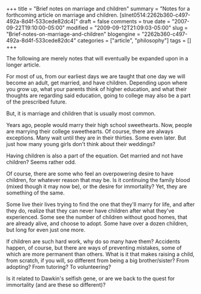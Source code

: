 +++
title = "Brief notes on marriage and children"
summary = "Notes for a forthcoming article on marriage and children. [slnet0514:2262b360-c497-492a-8d4f-533cede82dc4]"
draft = false
comments = true
date = "2007-09-22T19:10:00-05:00"
modified = "2009-09-12T21:09:03-05:00"
slug = "Brief-notes-on-marriage-and-children"
blogengine = "2262b360-c497-492a-8d4f-533cede82dc4"
categories = ["article", "philosophy"]
tags = []
+++

<div class="notes">
<p>The following are merely notes that will eventually be expanded upon in a longer article.</p>
</div>
<p>For most of us, from our earliest days we are taught that one day we will become an adult, get married, and have children. Depending upon where you grow up, what your parents think of higher education, and what their thoughts are regarding said education, going to college may also be a part of the prescribed future.</p>
<p>But, it is marriage and children that is usually most common.</p>
<p>Years ago, people would marry their high school sweethearts. Now, people are marrying their college sweethearts. Of course, there are always exceptions. Many wait until they are in their thirties. Some even later. But just how many young girls don't think about their weddings?</p>
<p>Having children is also a part of the equation. Get married and not have children? Seems rather odd.</p>
<p>Of course, there are some who feel an overpowering desire to have children, for whatever reason that may be. Is it continuing the family blood (mixed though it may now be), or the desire for immortality? Yet, they are something of the same.</p>
<p>Some live their lives trying to find the one that they'll marry for life, and after they do, realize that they can never have children after what they've experienced. Some see the number of children without good homes, that are already alive, and choose to adopt. Some have over a dozen children, but long for even just one more.</p>
<p>If children are such hard work, why do so many have them? Accidents happen, of course, but there are ways of preventing mistakes, some of which are more permanent than others. What is it that makes raising a child, from scratch, if you will, so different from being a big brother/sister? From adopting? From tutoring? To volunteering?</p>
<p>Is it related to Dawkin's selfish gene, or are we back to the quest for immortality (and are these so different)?</p>
